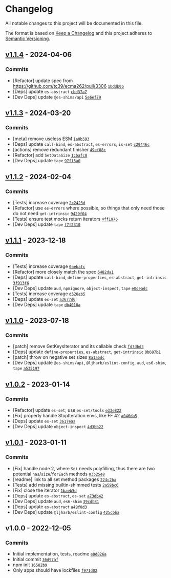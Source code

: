 # Changelog

All notable changes to this project will be documented in this file.

The format is based on [Keep a Changelog](https://keepachangelog.com/en/1.0.0/)
and this project adheres to [Semantic Versioning](https://semver.org/spec/v2.0.0.html).

## [v1.1.4](https://github.com/es-shims/Set.prototype.isDisjointFrom/compare/v1.1.3...v1.1.4) - 2024-04-06

### Commits

- [Refactor] update spec from https://github.com/tc39/ecma262/pull/3306 [`1bddb0b`](https://github.com/es-shims/Set.prototype.isDisjointFrom/commit/1bddb0bce679285f3e06c3c4ceb36a01ffded01c)
- [Deps] update `es-abstract` [`cbd37a7`](https://github.com/es-shims/Set.prototype.isDisjointFrom/commit/cbd37a70c9009cd931385ea73d5c8a67b5e1bb4d)
- [Dev Deps] update `@es-shims/api` [`5e6ef79`](https://github.com/es-shims/Set.prototype.isDisjointFrom/commit/5e6ef790ebd6884dc8370681d1042b073de07caf)

## [v1.1.3](https://github.com/es-shims/Set.prototype.isDisjointFrom/compare/v1.1.2...v1.1.3) - 2024-03-20

### Commits

- [meta] remove useless ESM [`1a0b593`](https://github.com/es-shims/Set.prototype.isDisjointFrom/commit/1a0b59309a2327d39334f9ab2444db0d8977be38)
- [Deps] update `call-bind`, `es-abstract`, `es-errors`, `is-set` [`c29446c`](https://github.com/es-shims/Set.prototype.isDisjointFrom/commit/c29446c60345927b8c725aefae83a7329948aec8)
- [actions] remove redundant finisher [`49ef08c`](https://github.com/es-shims/Set.prototype.isDisjointFrom/commit/49ef08c2841ce48fc08773c8b4c5836919079fe4)
- [Refactor] add `SetDataSize` [`1cbafc8`](https://github.com/es-shims/Set.prototype.isDisjointFrom/commit/1cbafc8281df41dd9e937bdcb6f72c94ae02b822)
- [Dev Deps] update `tape` [`97f15a0`](https://github.com/es-shims/Set.prototype.isDisjointFrom/commit/97f15a0a2d068828aaee33fdb633e3dda3b84462)

## [v1.1.2](https://github.com/es-shims/Set.prototype.isDisjointFrom/compare/v1.1.1...v1.1.2) - 2024-02-04

### Commits

- [Tests] increase coverage [`2c2423d`](https://github.com/es-shims/Set.prototype.isDisjointFrom/commit/2c2423d354d61ec8fefac8ae0f1bc41882d582bb)
- [Refactor] use `es-errors` where possible, so things that only need those do not need `get-intrinsic` [`9429f04`](https://github.com/es-shims/Set.prototype.isDisjointFrom/commit/9429f04cb5114414dd8f94fe57f701897da7c4cf)
- [Tests] ensure test mocks return iterators [`4ff1976`](https://github.com/es-shims/Set.prototype.isDisjointFrom/commit/4ff1976caaa40aa269ae64b5e43c1b0c75da9763)
- [Dev Deps] update `tape` [`f7f2310`](https://github.com/es-shims/Set.prototype.isDisjointFrom/commit/f7f2310809891e51a7835bed9c9a50805040f04a)

## [v1.1.1](https://github.com/es-shims/Set.prototype.isDisjointFrom/compare/v1.1.0...v1.1.1) - 2023-12-18

### Commits

- [Tests] increase coverage [`0aebafc`](https://github.com/es-shims/Set.prototype.isDisjointFrom/commit/0aebafcc68460e5d9d92f6b5e9f1e6d80b340af0)
- [Refactor] more closely match the spec [`6482da1`](https://github.com/es-shims/Set.prototype.isDisjointFrom/commit/6482da1b9753036f41400644982c6d7b42552887)
- [Deps] update `call-bind`, `define-properties`, `es-abstract`, `get-intrinsic` [`3f913f6`](https://github.com/es-shims/Set.prototype.isDisjointFrom/commit/3f913f689b0909b02cb82e435f1acb910f4faa6d)
- [Dev Deps] update `aud`, `npmignore`, `object-inspect`, `tape` [`e0deadc`](https://github.com/es-shims/Set.prototype.isDisjointFrom/commit/e0deadc0289c3d68e5b4372d8030baf361b72be0)
- [Tests] increase coverage [`d520eb5`](https://github.com/es-shims/Set.prototype.isDisjointFrom/commit/d520eb54f15d6febb573af29cc4d5792441ef5ee)
- [Deps] update `es-set` [`a3677d6`](https://github.com/es-shims/Set.prototype.isDisjointFrom/commit/a3677d6cda023269e94463500eb1e9e5b58a6cf6)
- [Dev Deps] update `tape` [`db4010a`](https://github.com/es-shims/Set.prototype.isDisjointFrom/commit/db4010a51431f3b941084b414f419c075d5dc549)

## [v1.1.0](https://github.com/es-shims/Set.prototype.isDisjointFrom/compare/v1.0.2...v1.1.0) - 2023-07-18

### Commits

- [patch] remove GetKeysIterator and its callable check [`fd7dbd3`](https://github.com/es-shims/Set.prototype.isDisjointFrom/commit/fd7dbd3dde968596953cd0453e40ff544ed10a97)
- [Deps] update `define-properties`, `es-abstract`, `get-intrinsic` [`0b607b1`](https://github.com/es-shims/Set.prototype.isDisjointFrom/commit/0b607b19e71015825e14baf84b9b0f0e41ab6983)
- [patch] throw on negative set sizes [`8a1abdc`](https://github.com/es-shims/Set.prototype.isDisjointFrom/commit/8a1abdca8777cf4df3a27d12f0f623937c85dde6)
- [Dev Deps] update `@es-shims/api`, `@ljharb/eslint-config`, `aud`, `es6-shim`, `tape` [`a535197`](https://github.com/es-shims/Set.prototype.isDisjointFrom/commit/a535197b7acaff39d0da2158d58c27f549bc0d15)

## [v1.0.2](https://github.com/es-shims/Set.prototype.isDisjointFrom/compare/v1.0.1...v1.0.2) - 2023-01-14

### Commits

- [Refactor] update `es-set`; use `es-set/tools` [`e33e822`](https://github.com/es-shims/Set.prototype.isDisjointFrom/commit/e33e82223f5e1dddc36f22b5ad2b85232fe6f2d3)
- [Fix] properly handle StopIteration envs, like FF 42 [`a046da5`](https://github.com/es-shims/Set.prototype.isDisjointFrom/commit/a046da59547e2a69787da6cdbf28b5429d7b4a35)
- [Deps] update `es-set` [`3617eaa`](https://github.com/es-shims/Set.prototype.isDisjointFrom/commit/3617eaa710661c8e39fe9bc87a5a8ba81669b7fe)
- [Dev Deps] update `object-inspect` [`4d3bb22`](https://github.com/es-shims/Set.prototype.isDisjointFrom/commit/4d3bb22a6ff85d6384a3aa61944778b212ef2351)

## [v1.0.1](https://github.com/es-shims/Set.prototype.isDisjointFrom/compare/v1.0.0...v1.0.1) - 2023-01-11

### Commits

- [Fix] handle node 2, where `Set` needs polyfilling, thus there are two potential `has`/`size`/`forEach` methods [`03b25e8`](https://github.com/es-shims/Set.prototype.isDisjointFrom/commit/03b25e8455b57e5e833f325b3bd7b571b639abcb)
- [readme] link to all set method packages [`224c2ba`](https://github.com/es-shims/Set.prototype.isDisjointFrom/commit/224c2baf9596454bfaeb85aba27251a31fa72eff)
- [Tests] add missing builtin-shimmed tests [`2a59bc6`](https://github.com/es-shims/Set.prototype.isDisjointFrom/commit/2a59bc66ba4147eaeb4e781d3fbb18336f0ff03a)
- [Fix] close the iterator [`1baeb5d`](https://github.com/es-shims/Set.prototype.isDisjointFrom/commit/1baeb5d9b830dcf39749716f367339c7bf8ec063)
- [Deps] update `es-abstract`, `es-set` [`a73db42`](https://github.com/es-shims/Set.prototype.isDisjointFrom/commit/a73db42fd7fd384dbf21cc9e1e430dfb32877da2)
- [Dev Deps] update `aud`, `es6-shim` [`39cdb81`](https://github.com/es-shims/Set.prototype.isDisjointFrom/commit/39cdb816739f64bca51678d16905f2af201ddd35)
- [Deps] update `es-abstract` [`a49f0d3`](https://github.com/es-shims/Set.prototype.isDisjointFrom/commit/a49f0d3e0e9e85aa409c62fff3eaa1e26b2425bf)
- [Dev Deps] update `@ljharb/eslint-config` [`425cbba`](https://github.com/es-shims/Set.prototype.isDisjointFrom/commit/425cbbabb5450fb56171021abc7967a58457aa6e)

## v1.0.0 - 2022-12-05

### Commits

- Initial implementation, tests, readme [`e8d826a`](https://github.com/es-shims/Set.prototype.isDisjointFrom/commit/e8d826aab3eb10d7766eb2f079c5b463128d7398)
- Initial commit [`36d97af`](https://github.com/es-shims/Set.prototype.isDisjointFrom/commit/36d97af7182aec759f90e9687d8059e7f3f3f208)
- npm init [`16582b9`](https://github.com/es-shims/Set.prototype.isDisjointFrom/commit/16582b96b4e19d8c5f4e7d758a87280d3809d55a)
- Only apps should have lockfiles [`f971d02`](https://github.com/es-shims/Set.prototype.isDisjointFrom/commit/f971d02e376613b661d0be8e4e664c8a88803cf3)
